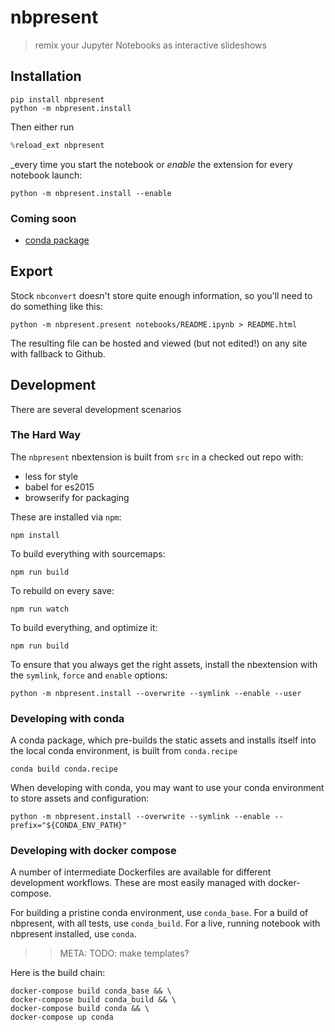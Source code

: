 
# nbpresent
> remix your Jupyter Notebooks as interactive slideshows

## Installation
```shell
pip install nbpresent
python -m nbpresent.install
```

Then either run 
```python
%reload_ext nbpresent
```

_every time you start the notebook or _enable_ the extension for every notebook launch:
```shell
python -m nbpresent.install --enable
```


### Coming soon
- [conda package](https://github.com/ContinuumIO/nbpresent/issues/1)

## Export
Stock `nbconvert` doesn't store quite enough information, so you'll need to do something like this:
```shell
python -m nbpresent.present notebooks/README.ipynb > README.html
```
The resulting file can be hosted and viewed (but not edited!) on any site with fallback to Github.

## Development
There are several development scenarios

### The Hard Way
The `nbpresent` nbextension is built from `src` in a checked out repo with:
- less for style
- babel for es2015
- browserify for packaging

These are installed via `npm`:
```shell
npm install
```

To build everything with sourcemaps:
```shell
npm run build
```

To rebuild on every save:
```shell
npm run watch
```

To build everything, and optimize it:
```shell
npm run build
```

To ensure that you always get the right assets, install the nbextension with the `symlink`, `force` and `enable` options:
```shell
python -m nbpresent.install --overwrite --symlink --enable --user
```

### Developing with conda
A conda package, which pre-builds the static assets and installs itself into the local conda environment, is built from `conda.recipe`

```
conda build conda.recipe
```

When developing with conda, you may want to use your conda environment to store assets and configuration:
```shell
python -m nbpresent.install --overwrite --symlink --enable --prefix="${CONDA_ENV_PATH}"
```

### Developing with docker compose
A number of intermediate Dockerfiles are available for different development
workflows. These are most easily managed with docker-compose.

For building a pristine conda environment, use `conda_base`.
For a build of nbpresent, with all tests, use `conda_build`.
For a live, running notebook with nbpresent installed, use `conda`.

>> META: TODO: make templates?

Here is the build chain:

```shell
docker-compose build conda_base && \
docker-compose build conda_build && \
docker-compose build conda && \
docker-compose up conda
```
